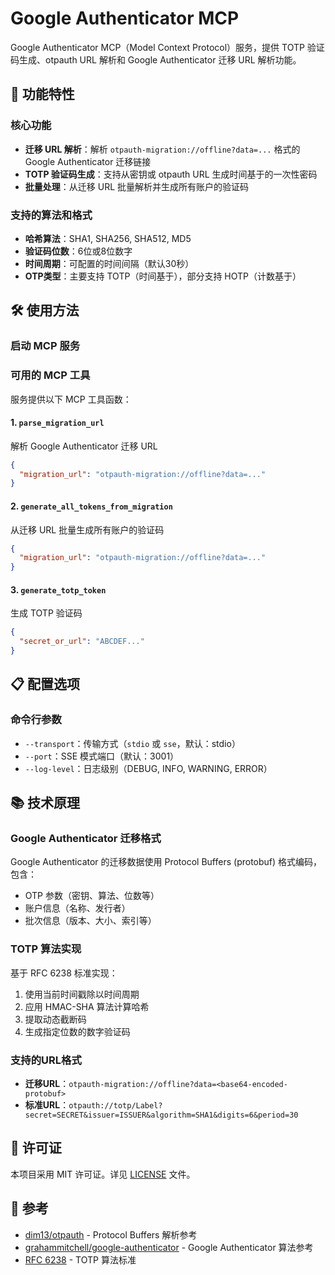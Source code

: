 # Google Authenticator MCP

Google Authenticator MCP（Model Context Protocol）服务，提供 TOTP 验证码生成、otpauth URL 解析和 Google Authenticator 迁移 URL 解析功能。

## 🚀 功能特性

### 核心功能
- **迁移 URL 解析**：解析 `otpauth-migration://offline?data=...` 格式的 Google Authenticator 迁移链接
- **TOTP 验证码生成**：支持从密钥或 otpauth URL 生成时间基于的一次性密码
- **批量处理**：从迁移 URL 批量解析并生成所有账户的验证码

### 支持的算法和格式
- **哈希算法**：SHA1, SHA256, SHA512, MD5
- **验证码位数**：6位或8位数字
- **时间周期**：可配置的时间间隔（默认30秒）
- **OTP类型**：主要支持 TOTP（时间基于），部分支持 HOTP（计数基于）

## 🛠️ 使用方法

### 启动 MCP 服务

### 可用的 MCP 工具

服务提供以下 MCP 工具函数：

#### 1. `parse_migration_url`
解析 Google Authenticator 迁移 URL
```json
{
  "migration_url": "otpauth-migration://offline?data=..."
}
```

#### 2. `generate_all_tokens_from_migration`
从迁移 URL 批量生成所有账户的验证码
```json
{
  "migration_url": "otpauth-migration://offline?data=..."
}
```

#### 3. `generate_totp_token`
生成 TOTP 验证码
```json
{
  "secret_or_url": "ABCDEF..."
}
```

## 📋 配置选项

### 命令行参数
- `--transport`：传输方式（`stdio` 或 `sse`，默认：stdio）
- `--port`：SSE 模式端口（默认：3001）
- `--log-level`：日志级别（DEBUG, INFO, WARNING, ERROR）

## 📚 技术原理

### Google Authenticator 迁移格式
Google Authenticator 的迁移数据使用 Protocol Buffers (protobuf) 格式编码，包含：
- OTP 参数（密钥、算法、位数等）
- 账户信息（名称、发行者）
- 批次信息（版本、大小、索引等）

### TOTP 算法实现
基于 RFC 6238 标准实现：
1. 使用当前时间戳除以时间周期
2. 应用 HMAC-SHA 算法计算哈希
3. 提取动态截断码
4. 生成指定位数的数字验证码

### 支持的URL格式
- **迁移URL**：`otpauth-migration://offline?data=<base64-encoded-protobuf>`
- **标准URL**：`otpauth://totp/Label?secret=SECRET&issuer=ISSUER&algorithm=SHA1&digits=6&period=30`

## 📄 许可证

本项目采用 MIT 许可证。详见 [LICENSE](LICENSE) 文件。

## 🙏 参考

- [dim13/otpauth](https://github.com/dim13/otpauth) - Protocol Buffers 解析参考
- [grahammitchell/google-authenticator](https://github.com/grahammitchell/google-authenticator) - Google Authenticator 算法参考
- [RFC 6238](https://tools.ietf.org/html/rfc6238) - TOTP 算法标准
